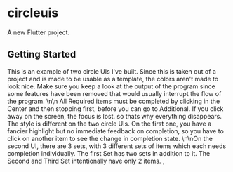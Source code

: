 # circleuis

A new Flutter project.

## Getting Started

This is an example of two circle UIs I've built. 
Since this is taken out of a project and is made to be usable as a template, 
the colors aren't made to look nice. Make sure you keep a look at the output 
of the program since some features have been removed that would usually interrupt 
the flow of the program. \n\n All Required items must be completed by clicking in 
the Center and then stopping first, before you can go to Additional. If you click 
away on the screen, the focus is lost. so thats why everything disappears. The 
style is different on the two circle UIs. On the first one, you have a fancier 
highlight but no immediate feedback on completion, so you have to click on another 
item to see the change in completion state. \n\nOn the second UI, there are 3 sets, 
with 3 different sets of items which each needs completion individually. The first 
Set has two sets in addition to it. The Second and Third Set intentionally have only 
2 items. ,